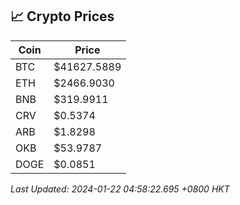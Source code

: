 ## 📈 Crypto Prices

| Coin | Price |
| ---- | ----- |
| BTC | $41627.5889 |
| ETH | $2466.9030 |
| BNB | $319.9911 |
| CRV | $0.5374 |
| ARB | $1.8298 |
| OKB | $53.9787 |
| DOGE | $0.0851 |

_Last Updated: 2024-01-22 04:58:22.695 +0800 HKT_